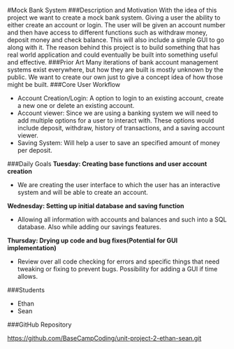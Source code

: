 #Mock Bank System
###Description and Motivation
With the idea of this project we want to create a mock bank system. Giving a user the ability to either create an account or login. The user will be given an account number and then have access to different functions such as withdraw money, deposit money and check balance. This will also include a simple GUI to go along with it. The reason behind this project is to build something that has real world application and could eventually be built into something useful and effective.
###Prior Art
Many iterations of bank account management systems exist everywhere, but how they are built is mostly unknown by the public. We want to create our own just to give a concept idea of how those might be built.
###Core User Workflow
- Account Creation/Login: A option to login to an existing account, create a new one or delete an existing account. 
- Account viewer: Since we are using a banking system we will need to add multiple options for a user to interact with. These options would include deposit, withdraw, history of transactions, and a saving account viewer.
- Saving System: Will help a user to save an specified amount of money per deposit.

###Daily Goals
**Tuesday: Creating base functions and user account creation**
- We are creating the user interface to which the user has an interactive system and will be able to create an account.

**Wednesday: Setting up initial database and saving function**
- Allowing all information with accounts and balances and such into a SQL database. Also while adding our savings features.

**Thursday: Drying up code and bug fixes(Potential for GUI implementation)**
- Review over all code checking for errors and specific things that need tweaking or fixing to prevent bugs. Possibility for adding a GUI if time allows.

###Students
- Ethan
- Sean

###GitHub Repository

https://github.com/BaseCampCoding/unit-project-2-ethan-sean.git
